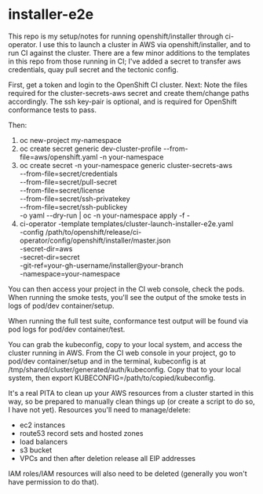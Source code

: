 # installer-e2e
This repo is my setup/notes for running openshift/installer through ci-operator.
I use this to launch a cluster in AWS via openshift/installer, and to run CI against the cluster.
There are a few minor additions to the templates in this repo from those running in CI; I've 
added a secret to transfer aws credentials, quay pull secret and the tectonic config.  

First, get a token and login to the OpenShift CI cluster.
Next: Note the files required for the cluster-secrets-aws secret and create them/change paths
accordingly.  The ssh key-pair is optional, and is required for OpenShift conformance tests to 
pass.

Then: 
1. oc new-project my-namespace
2. oc create secret generic dev-cluster-profile --from-file=aws/openshift.yaml -n your-namespace
3. oc create secret -n your-namespace generic cluster-secrets-aws \
                    --from-file=secret/credentials \
                    --from-file=secret/pull-secret \
                    --from-file=secret/license \
                    --from-file=secret/ssh-privatekey \
                    --from-file=secret/ssh-publickey \
                    -o yaml --dry-run | oc -n your-namespace apply -f -
4. ci-operator -template templates/cluster-launch-installer-e2e.yaml \
               -config /path/to/openshift/release/ci-operator/config/openshift/installer/master.json \
               -secret-dir=aws \
               -secret-dir=secret \
               -git-ref=your-gh-username/installer@your-branch \
               -namespace=your-namespace


You can then access your project in the CI web console, check the pods.
When running the smoke tests, you'll see the output of the smoke tests in 
logs of pod/dev container/setup.

When running the full test suite, conformance test output will be found via
pod logs for pod/dev container/test.  

You can grab the kubeconfig, copy to your local system, and access the cluster running in AWS.
From the CI web console in your project, go to pod/dev container/setup and in the terminal, 
kubeconfig is at /tmp/shared/cluster/generated/auth/kubeconfig.  Copy that to your local system, then
export KUBECONFIG=/path/to/copied/kubeconfig.

It's a real PITA to clean up your AWS resources from a cluster started in this way, so be prepared
to manually clean things up (or create a script to do so, I have not yet).
Resources you'll need to manage/delete:
- ec2 instances
- route53 record sets and hosted zones
- load balancers
- s3 bucket
- VPCs and then after deletion release all EIP addresses

IAM roles/IAM resources will also need to be deleted (generally you won't have permission to do that).
